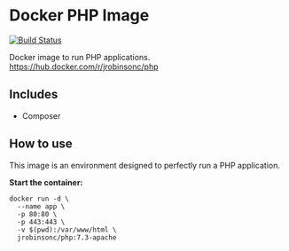 # Docker PHP Image

[![Build Status](https://travis-ci.org/jrobinsonc/docker-php-image.svg?branch=master)](https://travis-ci.org/jrobinsonc/docker-php-image)

Docker image to run PHP applications.  
<https://hub.docker.com/r/jrobinsonc/php>

## Includes

* Composer

## How to use

This image is an environment designed to perfectly run a PHP application.

**Start the container:**

```shell
docker run -d \
  --name app \
  -p 80:80 \
  -p 443:443 \
  -v $(pwd):/var/www/html \
  jrobinsonc/php:7.3-apache
```
